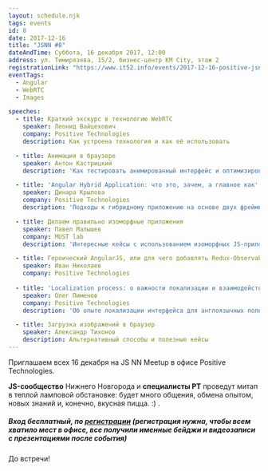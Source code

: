 ```yaml
---
layout: schedule.njk
tags: events
id: 8
date: 2017-12-16
title: "JSNN #8"
dateAndTime: Суббота, 16 декабря 2017, 12:00
address: ул. Тимирязева, 15/2, бизнес-центр KM City, этаж 2
registrationLink: "https://www.it52.info/events/2017-12-16-positive-jsnn-meetup"
eventTags:
  - Angular
  - WebRTC
  - Images

speeches:
  - title: Краткий экскурс в технологию WebRTC
    speaker: Леонид Вайцехович 
    company: Positive Technologies
    description: Как устроена технология и как её использовать

  - title: Анимация в браузере
    speaker: Антон Кастрицкий
    description: 'Как тестировать анимированный интерфейс и оптимизировать анимацию для улучшения работы на слабых устройствах'

  - title: 'Angular Hybrid Application: что это, зачем, а главное как'
    speaker: Динара Крылова
    company: Positive Technologies
    description: 'Подходы к гибридному приложению на основе двух фреймворков Angular и AngularJS.'

  - title: Делаем правильно изоморфные приложения
    speaker: Павел Малышев
    company: MUST lab
    description: 'Интересные кейсы с использованием изоморфных JS-приложений.'

  - title: Героический AngularJS, или для чего добавлять Redux-Observable
    speaker: Иван Николаев
    company: Positive Technologies
  
  - title: 'Localization process: о важности локализации и взаимодействии между командами'
    speaker: Олег Пименов
    company: Positive Technologies
    description: 'Об опыте локализации интерфейса для англоязычных пользователей'

  - title: Загрузка изображений в браузер
    speaker: Александр Тихонов
    description: Альтернативный способы и полезные кейсы
---
```


Приглашаем всех 16 декабря на JS NN Meetup в офисе Positive Technologies.

**JS-сообщество** Нижнего Новгорода и **специалисты PT** проведут митап в теплой ламповой обстановке: будет много общения, обмена опытом, новых знаний и, конечно, вкусная пицца. :)
  .

##### Вход бесплатный, по [регистрации](https://goo.gl/forms/ElqmAaTXMvRw5SD63) (регистрация нужна, чтобы всем хватило мест в офисе, все получили именные бейджи и видеозаписи с презентациями после события)

До встречи!
